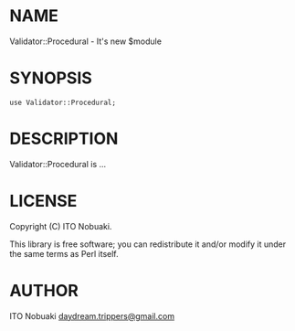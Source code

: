 # NAME

Validator::Procedural - It's new $module

# SYNOPSIS

    use Validator::Procedural;

# DESCRIPTION

Validator::Procedural is ...

# LICENSE

Copyright (C) ITO Nobuaki.

This library is free software; you can redistribute it and/or modify
it under the same terms as Perl itself.

# AUTHOR

ITO Nobuaki <daydream.trippers@gmail.com>
